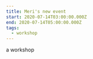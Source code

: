 ```yaml
---
title: Meri's new event
start: 2020-07-14T03:00:00.000Z
end: 2020-07-14T05:00:00.000Z
tags:
  - workshop
---
```

a workshop